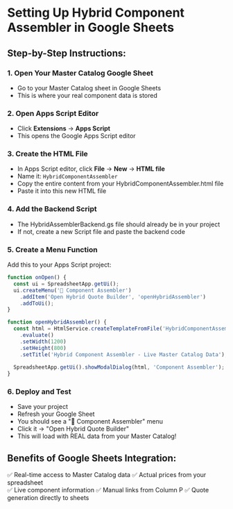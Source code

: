 # Setting Up Hybrid Component Assembler in Google Sheets

## Step-by-Step Instructions:

### 1. Open Your Master Catalog Google Sheet
- Go to your Master Catalog sheet in Google Sheets
- This is where your real component data is stored

### 2. Open Apps Script Editor
- Click **Extensions** → **Apps Script**
- This opens the Google Apps Script editor

### 3. Create the HTML File
- In Apps Script editor, click **File** → **New** → **HTML file**
- Name it: `HybridComponentAssembler`
- Copy the entire content from your HybridComponentAssembler.html file
- Paste it into this new HTML file

### 4. Add the Backend Script
- The HybridAssemblerBackend.gs file should already be in your project
- If not, create a new Script file and paste the backend code

### 5. Create a Menu Function
Add this to your Apps Script project:

```javascript
function onOpen() {
  const ui = SpreadsheetApp.getUi();
  ui.createMenu('🔧 Component Assembler')
    .addItem('Open Hybrid Quote Builder', 'openHybridAssembler')
    .addToUi();
}

function openHybridAssembler() {
  const html = HtmlService.createTemplateFromFile('HybridComponentAssembler')
    .evaluate()
    .setWidth(1200)
    .setHeight(800)
    .setTitle('Hybrid Component Assembler - Live Master Catalog Data');
    
  SpreadsheetApp.getUi().showModalDialog(html, 'Component Assembler');
}
```

### 6. Deploy and Test
- Save your project
- Refresh your Google Sheet
- You should see a "🔧 Component Assembler" menu
- Click it → "Open Hybrid Quote Builder"
- This will load with REAL data from your Master Catalog!

## Benefits of Google Sheets Integration:
✅ Real-time access to Master Catalog data
✅ Actual prices from your spreadsheet  
✅ Live component information
✅ Manual links from Column P
✅ Quote generation directly to sheets
